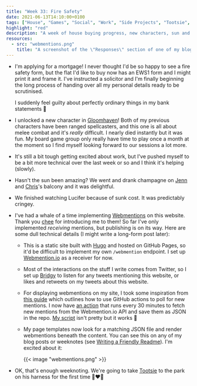 ```yaml
---
title: "Week 33: Fire Safety"
date: 2021-06-13T14:10:00+0100
tags: ["House", "Games", "Social", "Work", "Side Projects", "Tootsie", "TV", "Cladding", "Board Games", "Gloomhaven", "Champagne", "Lucifer", "Webmentions"]
highlight: "red"
description: "A week of house buying progress, new characters, sun and champagne with friends, and a lot of time spent learning how webmentions work."
resources:
  - src: "webmentions.png"
    title: "A screenshot of the \"Responses\" section of one of my blog posts, showing social interactions with the post and a form to submit your own mentions of the page."
---
```


  * I'm applying for a mortgage! I never thought I'd be so happy to see a fire safety form, but the flat I'd like to buy now has an EWS1 form and I might print it and frame it. I've instructed a solicitor and I'm finally beginning the long process of handing over all my personal details ready to be scrutinised.

    I suddenly feel guilty about perfectly ordinary things in my bank statements :grimacing:

  * I unlocked a new character in [Gloomhaven](https://boardgamegeek.com/boardgame/174430/gloomhaven)! Both of my previous characters have been ranged spellcasters, and this one is all about melee combat and it's _really_ difficult. I nearly died instantly but it was fun. My board game group only really have time to play once a month at the moment so I find myself looking forward to our sessions a lot more.

  * It's still a bit tough getting excited about work, but I've pushed myself to be a bit more technical over the last week or so and I think it's helping (slowly).

  * Hasn't the sun been amazing? We went and drank champagne on [Jenn](https://twitter.com/teachlearncode) and [Chris](https://twitter.com/mowjj)'s balcony and it was delightful.

  * We finished watching Lucifer because of sunk cost. It was predictably cringey.

  * I've had a whale of a time implementing [Webmentions](https://indieweb.org/Webmention) on this website. Thank you [chee](https://chee.snoot.club/) for introducing me to them! So far I've only implemented _receiving_ mentions, but publishing is on its way. Here are some dull technical details (I might write a long-form post later):

    * This is a static site built with [Hugo](https://gohugo.io/) and hosted on GitHub Pages, so it'd be difficult to implement my own `/webmention` endpoint. I set up [Webmention.io](https://webmention.io/) as a receiver for now.

    * Most of the interactions on the stuff I write comes from Twitter, so I set up [Bridgy](https://brid.gy/) to listen for any tweets mentioning this website, or likes and retweets on my tweets about this website.

    * For displaying webmentions on my site, I took some inspiration from [this guide](https://sebastiandedeyne.com/webmentions-on-a-static-site-with-github-actions/) which outlines how to use GitHub actions to poll for new mentions. I now have [an action](https://github.com/rowanmanning/rowanmanning.com/blob/main/.github/workflows/fetch-webmentions.yml) that runs every 30 minutes to fetch new mentions from the Webmention.io API and save them as JSON in the repo. [My script](https://github.com/rowanmanning/rowanmanning.com/blob/main/scripts/fetch-webmentions.js) isn't pretty but it works :slightly_smiling_face:

    * My page templates now look for a matching JSON file and render webmentions beneath the content. You can see this on any of my blog posts or weeknotes (see [Writing a Friendly Readme](/writing-a-friendly-readme/#responses)). I'm excited about it:

      {{< image "webmentions.png" >}}

  * OK, that's enough weeknoting. We're going to take [Tootsie](/tags/tootsie/) to the park on his harness for the first time :pleading_face::heart::wave:
